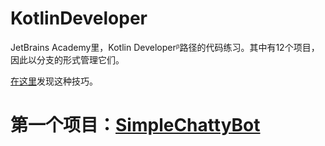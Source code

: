 # KotlinDeveloper
JetBrains Academy里，Kotlin Developerᵝ路径的代码练习。其中有12个项目，因此以分支的形式管理它们。

[在这里](https://blog.csdn.net/putao2062/article/details/80516001)发现这种技巧。

# 第一个项目：[SimpleChattyBot]()
